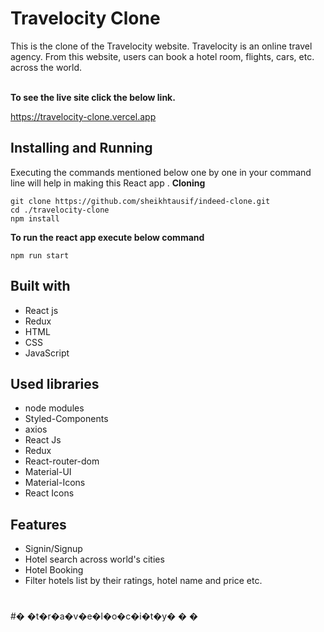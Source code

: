 # Travelocity Clone


This is the clone of the Travelocity website. Travelocity is an online travel agency. From this website, users can book a hotel room, flights, cars, etc. across the world.
<br/><br/>

**To see the live site click the below link.**


https://travelocity-clone.vercel.app

## Installing and Running

Executing the commands mentioned below one by one in your command line will help in making this React app .
**Cloning**

```
git clone https://github.com/sheikhtausif/indeed-clone.git
cd ./travelocity-clone
npm install
```

**To run the react app execute below command**

```
npm run start
```

## Built with
<ul>
  <li>React js</li>
  <li>Redux</li>
  <li>HTML</li>
  <li>CSS</li>
  <li>JavaScript</li>
</ul>

## Used libraries
<ul>
  <li>node modules</li>
  <li>Styled-Components</li>
  <li>axios</li>
  <li>React Js</li>
  <li>Redux</li>
  <li>React-router-dom</li>
  <li>Material-UI</li>
  <li>Material-Icons</li>
  <li>React Icons</li>
</ul>

## Features
<ul>
  <li>Signin/Signup</li>
  <li>Hotel search across world's cities</li>
  <li>Hotel Booking</li>
  <li>Filter hotels list by their ratings, hotel name and price etc.</li>
</ul>


#
#� �t�r�a�v�e�l�o�c�i�t�y�
�
�
